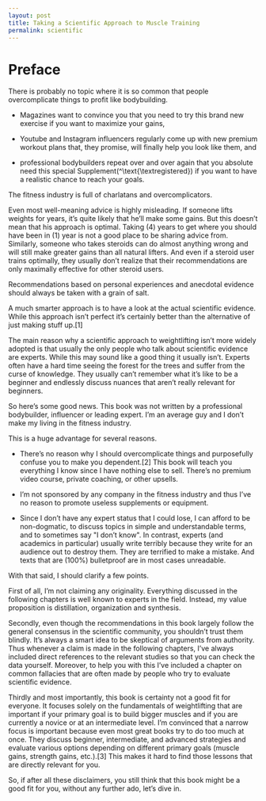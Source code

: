 ```yaml
---
layout: post
title: Taking a Scientific Approach to Muscle Training
permalink: scientific
---
```



# Preface

There is probably no topic where it is so common that people
overcomplicate things to profit like bodybuilding.

  - Magazines want to convince you that you need to try this brand new
    exercise if you want to maximize your gains,

  - Youtube and Instagram influencers regularly come up with new premium
    workout plans that, they promise, will finally help you look like
    them, and

  - professional bodybuilders repeat over and over again that you
    absolute need this special Supplement\(^\text{\textregistered}\) if
    you want to have a realistic chance to reach your goals.

The fitness industry is full of charlatans and overcomplicators.

Even most well-meaning advice is highly misleading. If someone lifts
weights for years, it’s quite likely that he’ll make some gains. But
this doesn’t mean that his approach is optimal. Taking \(4\) years to
get where you should have been in \(1\) year is not a good place to be
sharing advice from. Similarly, someone who takes steroids can do almost
anything wrong and will still make greater gains than all natural
lifters. And even if a steroid user trains optimally, they usually don’t
realize that their recommendations are only maximally effective for
other steroid users.

Recommendations based on personal experiences and anecdotal evidence
should always be taken with a grain of salt.

A much smarter approach is to have a look at the actual scientific
evidence. While this approach isn’t perfect it’s certainly better than
the alternative of just making stuff up.\[1\]

The main reason why a scientific approach to weightlifting isn’t more
widely adopted is that usually the only people who talk about scientific
evidence are experts. While this may sound like a good thing it usually
isn’t. Experts often have a hard time seeing the forest for the trees
and suffer from the curse of knowledge. They usually can’t remember what
it’s like to be a beginner and endlessly discuss nuances that aren’t
really relevant for beginners.

So here’s some good news. This book was not written by a professional
bodybuilder, influencer or leading expert. I’m an average guy and I
don’t make my living in the fitness industry.

This is a huge advantage for several reasons.

  - There’s no reason why I should overcomplicate things and
    purposefully confuse you to make you dependent.\[2\] This book will
    teach you everything I know since I have nothing else to sell.
    There’s no premium video course, private coaching, or other
    upsells.

  - I’m not sponsored by any company in the fitness industry and thus
    I’ve no reason to promote useless supplements or equipment.

  - Since I don’t have any expert status that I could lose, I can afford
    to be non-dogmatic, to discuss topics in simple and understandable
    terms, and to sometimes say "I don’t know". In contrast, experts
    (and academics in particular) usually write terribly because they
    write for an audience out to destroy them. They are terrified to
    make a mistake. And texts that are \(100\%\) bulletproof are in most
    cases unreadable.

With that said, I should clarify a few points.

First of all, I’m not claiming any originality. Everything discussed in
the following chapters is well known to experts in the field. Instead,
my value proposition is distillation, organization and synthesis.

Secondly, even though the recommendations in this book largely follow
the general consensus in the scientific community, you shouldn’t trust
them blindly. It’s always a smart idea to be skeptical of arguments from
authority. Thus whenever a claim is made in the following chapters, I’ve
always included direct references to the relevant studies so that you
can check the data yourself. Moreover, to help you with this I’ve
included a chapter on common fallacies that are often made by people who
try to evaluate scientific evidence.

Thirdly and most importantly, this book is certainty not a good fit for
everyone. It focuses solely on the fundamentals of weightlifting that
are important if your primary goal is to build bigger muscles and if you
are currently a novice or at an intermediate level. I’m convinced that a
narrow focus is important because even most great books try to do too
much at once. They discuss beginner, intermediate, and advanced
strategies and evaluate various options depending on different primary
goals (muscle gains, strength gains, etc.).\[3\] This makes it hard to
find those lessons that are directly relevant for you.

So, if after all these disclaimers, you still think that this book might
be a good fit for you, without any further ado, let’s dive in. 
